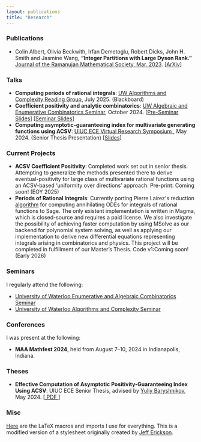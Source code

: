 ```yaml
---
layout: publications
title: "Research"
---
```


<h3>Publications</h3>
<ul>
  <li> Colin Albert, Olivia Beckwith, Irfan Demetoglu, Robert Dicks, John H. Smith and Jasmine Wang, <b>“Integer Partitions with Large Dyson Rank.”</b>  
<a href="https://jrms.ramanujanmathsociety.org/archieves/v38-1.html">Journal of the Ramanujan Mathematical Society, Mar. 2023</a>. [<a href='https://arxiv.org/abs/2203.08987'>ArXiv</a>]</li>
</ul> 

<h3>Talks</h3>
<ul>
  <li> <b>Computing periods of rational integrals</b>: <a href='https://algcomp.uwaterloo.ca/events/ac-reading-group/'>UW Algorithms and Complexity Reading Group</a>, July 2025. (Blackboard) </li>
  <li> <b>Coefficient positivity and analytic combinatorics</b>: <a href='https://combinatorics.chat/pasttalks/'>UW Algebraic and Enumerative Combinatorics Seminar</a>, October 2024. [<a href='/talks_posters/10_03_24_Talk_PRE_SEMINAR.pdf'>Pre-Seminar Slides</a>] [<a href='/talks_posters/10_03_24_Talk_SEMINAR.pdf'>Seminar Slides</a>] </li>
  <li> <b>Computing asymptotic-guaranteeing index for multivariate generating functions using ACSV</b>: <a href = 'https://calendars.illinois.edu/detail/5529?eventId=33487188'>UIUC ECE Virtual Research Symposium </a>, May 2024. (Senior Thesis Presentation) [<a href='/talks_posters/ECE_499_Research_Symposium_Presentation.pdf'>Slides</a>] </li>
</ul> 


<h3>Current Projects</h3>
<ul>
    <li><b>ACSV Coefficient Positivity</b>: Completed work set out in senior thesis. Attempting to generalize the methods presented there to derive eventual-positivity for large class of multivariate rational functions using an ACSV-based ‘uniformity over directions’ approach. Pre-print: Coming soon! (EOY 2025)</li>
    <li><b>Periods of Rational Integrals</b>: Currently porting Pierre Lairez's reduction <a href = 'https://www.ams.org/journals/mcom/2016-85-300/S0025-5718-2015-03054-3/'>algorithm</a> for computing annihilating ODEs for integrals of rational functions to Sage. The only existent implementation is written in Magma, which is closed-source and requires a paid license. We also investigate the possibility of achieving faster computation by using MSolve as our backend for polynomial system solving, as well as applying our implementation to derive new differential equations representing integrals arising in combinatorics and physics. This project will be completed in fulfillment of our Master’s Thesis. Code v1:Coming soon! (Early 2026)</li>

</ul>

<h3>Seminars</h3>
I regularly attend the following:
<ul>
    <li><a href="https://combinatorics.chat">University of Waterloo Enumerative and Algebraic Combinatorics Seminar</a></li>
    <li><a href="https://algcomp.uwaterloo.ca/events/"> University of Waterloo Algorithms and Complexity Seminar</a></li>
</ul>

<h3>Conferences</h3>
I was present at the following:
<ul>
    <li><b>MAA Mathfest 2024</b>, held from August 7–10, 2024 in Indianapolis, Indiana.</li>
</ul>

<h3>Theses</h3>
<ul>
    <li><b>Effective Computation of Asymptotic Positivity-Guaranteeing Index Using ACSV</b>: UIUC ECE Senior Thesis, advised by <a href='https://ymb.web.illinois.edu/'>Yuliy Baryshnikov</a>, May 2024. [<a href='/theses/ECE_499_Thesis_FIRST_DRAFT.pdf/'> PDF </a>]</li>
</ul>

<h3>Misc</h3>
<p><a href='/misc/jhs1337.sty'>Here</a> are the LaTeX macros and imports I use for everything. This is a modified version of a stylesheet originally created by <a href='https://jeffe.cs.illinois.edu/'>Jeff Erickson</a>.</p>
